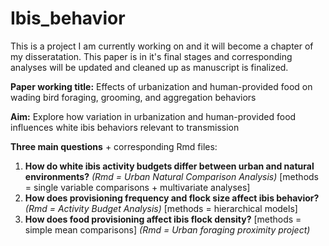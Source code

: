 # Ibis_behavior
This is a project I am currently working on and it will become a chapter of my disseratation. This paper is in it's final stages and corresponding analyses will be updated and cleaned up as manuscript is finalized.  

**Paper working title:** Effects of urbanization and human-provided food on wading bird foraging, grooming, and aggregation behaviors

**Aim:** Explore how variation in urbanization and human-provided food influences white ibis behaviors relevant to transmission

**Three main questions** + corresponding Rmd files:
 1. **How do white ibis activity budgets differ between urban and natural environments?** *(Rmd = Urban Natural Comparison Analysis)* [methods = single variable comparisons + multivariate analyses]
 2. **How does provisioning frequency and flock size affect ibis behavior?**
 *(Rmd = Activity Budget Analysis)* [methods = hierarchical models]
 3. **How does food provisioning affect ibis flock density?** [methods = simple mean comparisons]
 *(Rmd = Urban foraging proximity project)* 
 
